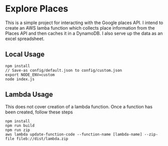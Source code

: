 # Explore Places

This is a simple project for interacting with the Google places API. 
I intend to create an AWS lamba function which collects place information from the Places API
and then caches it in a DynamoDB. I also serve up the data as an excel spreadsheet.

## Local Usage
```
npm install
// Save-as config/default.json to config/custom.json
export NODE_ENV=custom
node index.js
```  

## Lambda Usage
This does not cover creation of a lambda function. Once a function has been created, follow these steps

```
npm install
npm run build
npm run zip
aws lambda update-function-code --function-name [lambda-name] --zip-file fileb://dist/lambda.zip
```